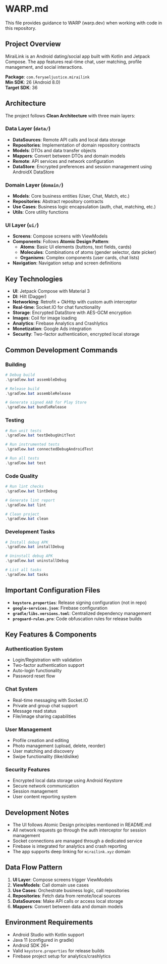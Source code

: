 # WARP.md

This file provides guidance to WARP (warp.dev) when working with code in this repository.

## Project Overview

MiraiLink is an Android dating/social app built with Kotlin and Jetpack Compose. The app features real-time chat, user matching, profile management, and social interactions.

**Package**: `com.feryaeljustice.mirailink`  
**Min SDK**: 26 (Android 8.0)  
**Target SDK**: 36

## Architecture

The project follows **Clean Architecture** with three main layers:

### Data Layer (`data/`)
- **DataSources**: Remote API calls and local data storage
- **Repositories**: Implementation of domain repository contracts
- **Models**: DTOs and data transfer objects
- **Mappers**: Convert between DTOs and domain models
- **Remote**: API services and network configuration
- **DataStore**: Encrypted preferences and session management using AndroidX DataStore

### Domain Layer (`domain/`)
- **Models**: Core business entities (User, Chat, Match, etc.)
- **Repositories**: Abstract repository contracts
- **Use Cases**: Business logic encapsulation (auth, chat, matching, etc.)
- **Utils**: Core utility functions

### UI Layer (`ui/`)
- **Screens**: Compose screens with ViewModels
- **Components**: Follows **Atomic Design Pattern**:
  - **Atoms**: Basic UI elements (buttons, text fields, cards)
  - **Molecules**: Combinations of atoms (gender selector, date picker)
  - **Organisms**: Complex components (user cards, chat lists)
- **Navigation**: Navigation setup and screen definitions

## Key Technologies

- **UI**: Jetpack Compose with Material 3
- **DI**: Hilt (Dagger)
- **Networking**: Retrofit + OkHttp with custom auth interceptor
- **Real-time**: Socket.IO for chat functionality
- **Storage**: Encrypted DataStore with AES-GCM encryption
- **Images**: Coil for image loading
- **Analytics**: Firebase Analytics and Crashlytics
- **Monetization**: Google Ads integration
- **Security**: Two-factor authentication, encrypted local storage

## Common Development Commands

### Building
```powershell
# Debug build
.\gradlew.bat assembleDebug

# Release build
.\gradlew.bat assembleRelease

# Generate signed AAB for Play Store
.\gradlew.bat bundleRelease
```

### Testing
```powershell
# Run unit tests
.\gradlew.bat testDebugUnitTest

# Run instrumented tests
.\gradlew.bat connectedDebugAndroidTest

# Run all tests
.\gradlew.bat test
```

### Code Quality
```powershell
# Run lint checks
.\gradlew.bat lintDebug

# Generate lint report
.\gradlew.bat lint

# Clean project
.\gradlew.bat clean
```

### Development Tasks
```powershell
# Install debug APK
.\gradlew.bat installDebug

# Uninstall debug APK
.\gradlew.bat uninstallDebug

# List all tasks
.\gradlew.bat tasks
```

## Important Configuration Files

- **`keystore.properties`**: Release signing configuration (not in repo)
- **`google-services.json`**: Firebase configuration
- **`gradle/libs.versions.toml`**: Centralized dependency management
- **`proguard-rules.pro`**: Code obfuscation rules for release builds

## Key Features & Components

### Authentication System
- Login/Registration with validation
- Two-factor authentication support
- Auto-login functionality
- Password reset flow

### Chat System
- Real-time messaging with Socket.IO
- Private and group chat support
- Message read status
- File/image sharing capabilities

### User Management
- Profile creation and editing
- Photo management (upload, delete, reorder)
- User matching and discovery
- Swipe functionality (like/dislike)

### Security Features
- Encrypted local data storage using Android Keystore
- Secure network communication
- Session management
- User content reporting system

## Development Notes

- The UI follows Atomic Design principles mentioned in README.md
- All network requests go through the auth interceptor for session management
- Socket connections are managed through a dedicated service
- Firebase is integrated for analytics and crash reporting
- The app supports deep linking for `mirailink.xyz` domain

## Data Flow Pattern

1. **UI Layer**: Compose screens trigger ViewModels
2. **ViewModels**: Call domain use cases
3. **Use Cases**: Orchestrate business logic, call repositories
4. **Repositories**: Fetch data from remote/local sources
5. **DataSources**: Make API calls or access local storage
6. **Mappers**: Convert between data and domain models

## Environment Requirements

- Android Studio with Kotlin support
- Java 11 (configured in gradle)
- Android SDK 26+ 
- Valid `keystore.properties` for release builds
- Firebase project setup for analytics/crashlytics